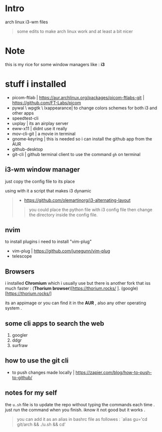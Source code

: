 # Intro

arch linux  i3-wm files 
> some edits to make arch linux work and at least a bit nicer 

# Note
this is my rice for some window managers like : **i3**

# stuff i installed 

- picom-ftlab | https://aur.archlinux.org/packages/picom-ftlabs-git | https://github.com/FT-Labs/picom 
- pywal \ wpgtk \ lxappearance| to change colors schemes for both i3 and other apps
- speedtest-cli
- uxplay | its an airplay server
- eww-x11 | didnt use it really
- mov-cli-git | a movie in terminal
- gnome-keyring | this is needed so i can install the github app from the AUR
- github-desktop
- git-cli | github terminal client to use the command `gh` on terminal  
## i3-wm window manager
just copy the config file to its place 

using with it a script that makes i3 dynamic 
> - https://github.com/olemartinorg/i3-alternating-layout 
> > you could place the python file with i3 config file then change the directory inside the config file.

## nvim 
to install plugins i need to install "vim-plug"
- vim-plug | https://github.com/junegunn/vim-plug
- telescope


## Browsers 
i installed **Chromium** which i usually use but there is another fork that iss much faster : (**Thorium browser**)[https://thorium.rocks/
].
(google)[https://thorium.rocks/]

its an appimage or you can find it in the **AUR** , also any other operating system . 

## some cli apps to search the web

1. googler
2. ddgr
3. surfraw 

## how to use the git cli 

- to push changes made locally | https://zapier.com/blog/how-to-push-to-github/

## notes for my self
the `u.sh` file is to update the repo without typing the commands each time . just run the command when you finish. iknow it not good but it works . 
> you can add it as an alias in bashrc file as followes : 
`alias gu='cd git/arch && ./u.sh && cd' 

